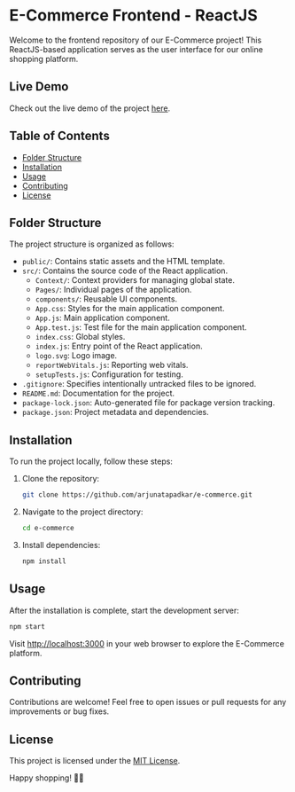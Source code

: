 # E-Commerce Frontend - ReactJS

Welcome to the frontend repository of our E-Commerce project! This ReactJS-based application serves as the user interface for our online shopping platform.

## Live Demo

Check out the live demo of the project [here](https://e-commerce-nine-ruddy-72.vercel.app/).

## Table of Contents

- [Folder Structure](#folder-structure)
- [Installation](#installation)
- [Usage](#usage)
- [Contributing](#contributing)
- [License](#license)

## Folder Structure

The project structure is organized as follows:

- `public/`: Contains static assets and the HTML template.
- `src/`: Contains the source code of the React application.
  - `Context/`: Context providers for managing global state.
  - `Pages/`: Individual pages of the application.
  - `components/`: Reusable UI components.
  - `App.css`: Styles for the main application component.
  - `App.js`: Main application component.
  - `App.test.js`: Test file for the main application component.
  - `index.css`: Global styles.
  - `index.js`: Entry point of the React application.
  - `logo.svg`: Logo image.
  - `reportWebVitals.js`: Reporting web vitals.
  - `setupTests.js`: Configuration for testing.
- `.gitignore`: Specifies intentionally untracked files to be ignored.
- `README.md`: Documentation for the project.
- `package-lock.json`: Auto-generated file for package version tracking.
- `package.json`: Project metadata and dependencies.

## Installation

To run the project locally, follow these steps:

1. Clone the repository:

   ```bash
   git clone https://github.com/arjunatapadkar/e-commerce.git
   ```

2. Navigate to the project directory:

   ```bash
   cd e-commerce
   ```

3. Install dependencies:

   ```bash
   npm install
   ```

## Usage

After the installation is complete, start the development server:

```bash
npm start
```

Visit [http://localhost:3000](http://localhost:3000) in your web browser to explore the E-Commerce platform.

## Contributing

Contributions are welcome! Feel free to open issues or pull requests for any improvements or bug fixes.

## License

This project is licensed under the [MIT License](LICENSE).

Happy shopping! 🛒✨
